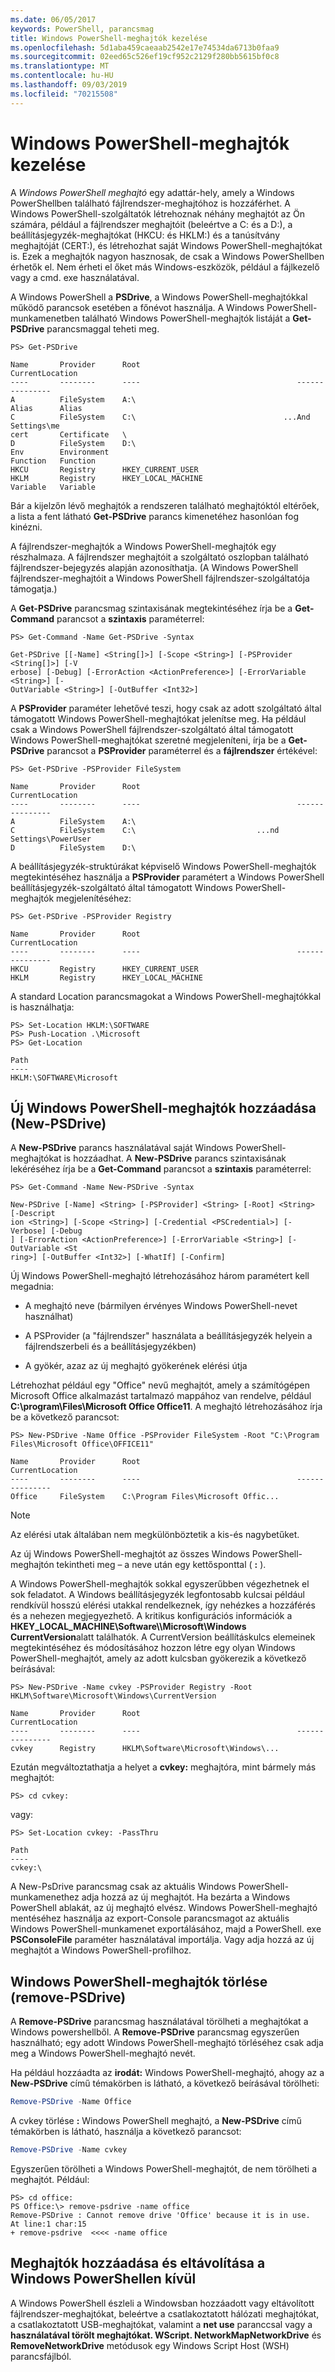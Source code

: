 ```yaml
---
ms.date: 06/05/2017
keywords: PowerShell, parancsmag
title: Windows PowerShell-meghajtók kezelése
ms.openlocfilehash: 5d1aba459caeaab2542e17e74534da6713b0faa9
ms.sourcegitcommit: 02eed65c526ef19cf952c2129f280bb5615bf0c8
ms.translationtype: MT
ms.contentlocale: hu-HU
ms.lasthandoff: 09/03/2019
ms.locfileid: "70215508"
---
```

# <a name="managing-windows-powershell-drives"></a>Windows PowerShell-meghajtók kezelése

A *Windows PowerShell meghajtó* egy adattár-hely, amely a Windows PowerShellben található fájlrendszer-meghajtóhoz is hozzáférhet. A Windows PowerShell-szolgáltatók létrehoznak néhány meghajtót az Ön számára, például a fájlrendszer meghajtóit (beleértve a C: és a D:), a beállításjegyzék-meghajtókat (HKCU: és HKLM:) és a tanúsítvány meghajtóját (CERT:), és létrehozhat saját Windows PowerShell-meghajtókat is. Ezek a meghajtók nagyon hasznosak, de csak a Windows PowerShellben érhetők el. Nem érheti el őket más Windows-eszközök, például a fájlkezelő vagy a cmd. exe használatával.

A Windows PowerShell a **PSDrive**, a Windows PowerShell-meghajtókkal működő parancsok esetében a főnévot használja. A Windows PowerShell-munkamenetben található Windows PowerShell-meghajtók listáját a **Get-PSDrive** parancsmaggal teheti meg.

```
PS> Get-PSDrive

Name       Provider      Root                                   CurrentLocation
----       --------      ----                                   ---------------
A          FileSystem    A:\
Alias      Alias
C          FileSystem    C:\                                 ...And Settings\me
cert       Certificate   \
D          FileSystem    D:\
Env        Environment
Function   Function
HKCU       Registry      HKEY_CURRENT_USER
HKLM       Registry      HKEY_LOCAL_MACHINE
Variable   Variable
```

Bár a kijelzőn lévő meghajtók a rendszeren található meghajtóktól eltérőek, a lista a fent látható **Get-PSDrive** parancs kimenetéhez hasonlóan fog kinézni.

A fájlrendszer-meghajtók a Windows PowerShell-meghajtók egy részhalmaza. A fájlrendszer meghajtóit a szolgáltató oszlopban található fájlrendszer-bejegyzés alapján azonosíthatja. (A Windows PowerShell fájlrendszer-meghajtóit a Windows PowerShell fájlrendszer-szolgáltatója támogatja.)

A **Get-PSDrive** parancsmag szintaxisának megtekintéséhez írja be a **Get-Command** parancsot a **szintaxis** paraméterrel:

```
PS> Get-Command -Name Get-PSDrive -Syntax

Get-PSDrive [[-Name] <String[]>] [-Scope <String>] [-PSProvider <String[]>] [-V
erbose] [-Debug] [-ErrorAction <ActionPreference>] [-ErrorVariable <String>] [-
OutVariable <String>] [-OutBuffer <Int32>]
```

A **PSProvider** paraméter lehetővé teszi, hogy csak az adott szolgáltató által támogatott Windows PowerShell-meghajtókat jelenítse meg. Ha például csak a Windows PowerShell fájlrendszer-szolgáltató által támogatott Windows PowerShell-meghajtókat szeretné megjeleníteni, írja be a **Get-PSDrive** parancsot a **PSProvider** paraméterrel és a **fájlrendszer** értékével:

```
PS> Get-PSDrive -PSProvider FileSystem

Name       Provider      Root                                   CurrentLocation
----       --------      ----                                   ---------------
A          FileSystem    A:\
C          FileSystem    C:\                           ...nd Settings\PowerUser
D          FileSystem    D:\
```

A beállításjegyzék-struktúrákat képviselő Windows PowerShell-meghajtók megtekintéséhez használja a **PSProvider** paramétert a Windows PowerShell beállításjegyzék-szolgáltató által támogatott Windows PowerShell-meghajtók megjelenítéséhez:

```
PS> Get-PSDrive -PSProvider Registry

Name       Provider      Root                                   CurrentLocation
----       --------      ----                                   ---------------
HKCU       Registry      HKEY_CURRENT_USER
HKLM       Registry      HKEY_LOCAL_MACHINE
```

A standard Location parancsmagokat a Windows PowerShell-meghajtókkal is használhatja:

```
PS> Set-Location HKLM:\SOFTWARE
PS> Push-Location .\Microsoft
PS> Get-Location

Path
----
HKLM:\SOFTWARE\Microsoft
```

## <a name="adding-new-windows-powershell-drives-new-psdrive"></a>Új Windows PowerShell-meghajtók hozzáadása (New-PSDrive)

A **New-PSDrive** parancs használatával saját Windows PowerShell-meghajtókat is hozzáadhat. A **New-PSDrive** parancs szintaxisának lekéréséhez írja be a **Get-Command** parancsot a **szintaxis** paraméterrel:

```
PS> Get-Command -Name New-PSDrive -Syntax

New-PSDrive [-Name] <String> [-PSProvider] <String> [-Root] <String> [-Descript
ion <String>] [-Scope <String>] [-Credential <PSCredential>] [-Verbose] [-Debug
] [-ErrorAction <ActionPreference>] [-ErrorVariable <String>] [-OutVariable <St
ring>] [-OutBuffer <Int32>] [-WhatIf] [-Confirm]
```

Új Windows PowerShell-meghajtó létrehozásához három paramétert kell megadnia:

- A meghajtó neve (bármilyen érvényes Windows PowerShell-nevet használhat)

- A PSProvider (a "fájlrendszer" használata a beállításjegyzék helyein a fájlrendszerbeli és a beállításjegyzékben)

- A gyökér, azaz az új meghajtó gyökerének elérési útja

Létrehozhat például egy "Office" nevű meghajtót, amely a számítógépen Microsoft Office alkalmazást tartalmazó mappához van rendelve, például **C:\\program\\Files\\Microsoft Office Office11**. A meghajtó létrehozásához írja be a következő parancsot:

```
PS> New-PSDrive -Name Office -PSProvider FileSystem -Root "C:\Program Files\Microsoft Office\OFFICE11"

Name       Provider      Root                                   CurrentLocation
----       --------      ----                                   ---------------
Office     FileSystem    C:\Program Files\Microsoft Offic...
```

> [!NOTE]
> Az elérési utak általában nem megkülönböztetik a kis-és nagybetűket.

Az új Windows PowerShell-meghajtót az összes Windows PowerShell-meghajtón tekintheti meg – a neve után egy kettősponttal ( **:** ).

A Windows PowerShell-meghajtók sokkal egyszerűbben végezhetnek el sok feladatot. A Windows beállításjegyzék legfontosabb kulcsai például rendkívül hosszú elérési utakkal rendelkeznek, így nehézkes a hozzáférés és a nehezen megjegyezhető. A kritikus konfigurációs információk a **HKEY_LOCAL_MACHINE\\Software\\\\Microsoft\\Windows CurrentVersion**alatt találhatók. A CurrentVersion beállításkulcs elemeinek megtekintéséhez és módosításához hozzon létre egy olyan Windows PowerShell-meghajtót, amely az adott kulcsban gyökerezik a következő beírásával:

```
PS> New-PSDrive -Name cvkey -PSProvider Registry -Root HKLM\Software\Microsoft\Windows\CurrentVersion

Name       Provider      Root                                   CurrentLocation
----       --------      ----                                   ---------------
cvkey      Registry      HKLM\Software\Microsoft\Windows\...
```

Ezután megváltoztathatja a helyet a **cvkey:** meghajtóra, mint bármely más meghajtót:

```
PS> cd cvkey:
```

vagy:

```
PS> Set-Location cvkey: -PassThru

Path
----
cvkey:\
```

A New-PsDrive parancsmag csak az aktuális Windows PowerShell-munkamenethez adja hozzá az új meghajtót. Ha bezárta a Windows PowerShell ablakát, az új meghajtó elvész. Windows PowerShell-meghajtó mentéséhez használja az export-Console parancsmagot az aktuális Windows PowerShell-munkamenet exportálásához, majd a PowerShell. exe **PSConsoleFile** paraméter használatával importálja. Vagy adja hozzá az új meghajtót a Windows PowerShell-profilhoz.

## <a name="deleting-windows-powershell-drives-remove-psdrive"></a>Windows PowerShell-meghajtók törlése (remove-PSDrive)

A **Remove-PSDrive** parancsmag használatával törölheti a meghajtókat a Windows powershellből. A **Remove-PSDrive** parancsmag egyszerűen használható; egy adott Windows PowerShell-meghajtó törléséhez csak adja meg a Windows PowerShell-meghajtó nevét.

Ha például hozzáadta az **irodát:** Windows PowerShell-meghajtó, ahogy az a **New-PSDrive** című témakörben is látható, a következő beírásával törölheti:

```powershell
Remove-PSDrive -Name Office
```

A cvkey törlése **:** Windows PowerShell meghajtó, a **New-PSDrive** című témakörben is látható, használja a következő parancsot:

```powershell
Remove-PSDrive -Name cvkey
```

Egyszerűen törölheti a Windows PowerShell-meghajtót, de nem törölheti a meghajtót. Például:

```
PS> cd office:
PS Office:\> remove-psdrive -name office
Remove-PSDrive : Cannot remove drive 'Office' because it is in use.
At line:1 char:15
+ remove-psdrive  <<<< -name office
```

## <a name="adding-and-removing-drives-outside-windows-powershell"></a>Meghajtók hozzáadása és eltávolítása a Windows PowerShellen kívül

A Windows PowerShell észleli a Windowsban hozzáadott vagy eltávolított fájlrendszer-meghajtókat, beleértve a csatlakoztatott hálózati meghajtókat, a csatlakoztatott USB-meghajtókat, valamint a **net use** paranccsal vagy a **használatával törölt meghajtókat. WScript. NetworkMapNetworkDrive** és **RemoveNetworkDrive** metódusok egy Windows Script Host (WSH) parancsfájlból.

